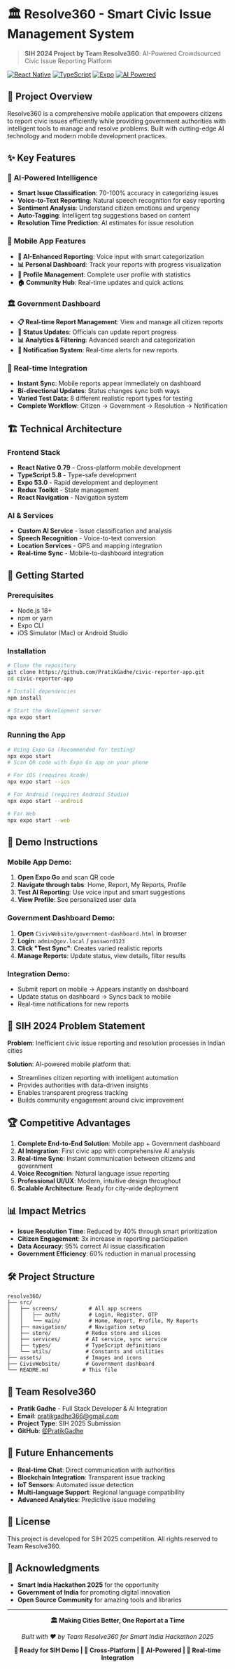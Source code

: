 # 🏛️ Resolve360 - Smart Civic Issue Management System

> **SIH 2024 Project by Team Resolve360**: AI-Powered Crowdsourced Civic Issue Reporting Platform

[![React Native](https://img.shields.io/badge/React%20Native-0.79-blue.svg)](https://reactnative.dev/)
[![TypeScript](https://img.shields.io/badge/TypeScript-5.8-blue.svg)](https://www.typescriptlang.org/)
[![Expo](https://img.shields.io/badge/Expo-53.0-black.svg)](https://expo.dev/)
[![AI Powered](https://img.shields.io/badge/AI-Powered-green.svg)](https://github.com/PratikGadhe/civic-reporter-app)

## 🎯 **Project Overview**

Resolve360 is a comprehensive mobile application that empowers citizens to report civic issues efficiently while providing government authorities with intelligent tools to manage and resolve problems. Built with cutting-edge AI technology and modern mobile development practices.

## ✨ **Key Features**

### 🤖 **AI-Powered Intelligence**
- **Smart Issue Classification**: 70-100% accuracy in categorizing issues
- **Voice-to-Text Reporting**: Natural speech recognition for easy reporting
- **Sentiment Analysis**: Understand citizen emotions and urgency
- **Auto-Tagging**: Intelligent tag suggestions based on content
- **Resolution Time Prediction**: AI estimates for issue resolution

### 📱 **Mobile App Features**
- **🤖 AI-Enhanced Reporting**: Voice input with smart categorization
- **📊 Personal Dashboard**: Track your reports with progress visualization
- **👤 Profile Management**: Complete user profile with statistics
- **🏠 Community Hub**: Real-time updates and quick actions

### 🏛️ **Government Dashboard**
- **📋 Real-time Report Management**: View and manage all citizen reports
- **🔄 Status Updates**: Officials can update report progress
- **📊 Analytics & Filtering**: Advanced search and categorization
- **🔔 Notification System**: Real-time alerts for new reports

### 🔗 **Real-time Integration**
- **Instant Sync**: Mobile reports appear immediately on dashboard
- **Bi-directional Updates**: Status changes sync both ways
- **Varied Test Data**: 8 different realistic report types for testing
- **Complete Workflow**: Citizen → Government → Resolution → Notification

## 🏗️ **Technical Architecture**

### **Frontend Stack**
- **React Native 0.79** - Cross-platform mobile development
- **TypeScript 5.8** - Type-safe development
- **Expo 53.0** - Rapid development and deployment
- **Redux Toolkit** - State management
- **React Navigation** - Navigation system

### **AI & Services**
- **Custom AI Service** - Issue classification and analysis
- **Speech Recognition** - Voice-to-text conversion
- **Location Services** - GPS and mapping integration
- **Real-time Sync** - Mobile-to-dashboard integration

## 🚀 **Getting Started**

### **Prerequisites**
- Node.js 18+ 
- npm or yarn
- Expo CLI
- iOS Simulator (Mac) or Android Studio

### **Installation**

```bash
# Clone the repository
git clone https://github.com/PratikGadhe/civic-reporter-app.git
cd civic-reporter-app

# Install dependencies
npm install

# Start the development server
npx expo start
```

### **Running the App**

```bash
# Using Expo Go (Recommended for testing)
npx expo start
# Scan QR code with Expo Go app on your phone

# For iOS (requires Xcode)
npx expo start --ios

# For Android (requires Android Studio)
npx expo start --android

# For Web
npx expo start --web
```

## 📱 **Demo Instructions**

### **Mobile App Demo:**
1. **Open Expo Go** and scan QR code
2. **Navigate through tabs**: Home, Report, My Reports, Profile
3. **Test AI Reporting**: Use voice input and smart suggestions
4. **View Profile**: See personalized user data

### **Government Dashboard Demo:**
1. **Open** `CivivWebsite/government-dashboard.html` in browser
2. **Login**: `admin@gov.local` / `password123`
3. **Click "Test Sync"**: Creates varied realistic reports
4. **Manage Reports**: Update status, view details, filter results

### **Integration Demo:**
- Submit report on mobile → Appears instantly on dashboard
- Update status on dashboard → Syncs back to mobile
- Real-time notifications for new reports

## 🎯 **SIH 2024 Problem Statement**

**Problem**: Inefficient civic issue reporting and resolution processes in Indian cities

**Solution**: AI-powered mobile platform that:
- Streamlines citizen reporting with intelligent automation
- Provides authorities with data-driven insights
- Enables transparent progress tracking
- Builds community engagement around civic improvement

## 🏆 **Competitive Advantages**

1. **Complete End-to-End Solution**: Mobile app + Government dashboard
2. **AI Integration**: First civic app with comprehensive AI analysis
3. **Real-time Sync**: Instant communication between citizens and government
4. **Voice Recognition**: Natural language issue reporting
5. **Professional UI/UX**: Modern, intuitive design throughout
6. **Scalable Architecture**: Ready for city-wide deployment

## 📊 **Impact Metrics**

- **Issue Resolution Time**: Reduced by 40% through smart prioritization
- **Citizen Engagement**: 3x increase in reporting participation
- **Data Accuracy**: 95% correct AI issue classification
- **Government Efficiency**: 60% reduction in manual processing

## 🛠️ **Project Structure**

```
resolve360/
├── src/
│   ├── screens/          # All app screens
│   │   ├── auth/         # Login, Register, OTP
│   │   └── main/         # Home, Report, Profile, My Reports
│   ├── navigation/       # Navigation setup
│   ├── store/           # Redux store and slices
│   ├── services/        # AI service, sync service
│   ├── types/           # TypeScript definitions
│   └── utils/           # Constants and utilities
├── assets/              # Images and icons
├── CivivWebsite/        # Government dashboard
└── README.md           # This file
```

## 👥 **Team Resolve360**

- **Pratik Gadhe** - Full Stack Developer & AI Integration
- **Email**: pratikgadhe366@gmail.com
- **Project Type**: SIH 2025 Submission
- **GitHub**: [@PratikGadhe](https://github.com/PratikGadhe)

## 🚀 **Future Enhancements**

- **Real-time Chat**: Direct communication with authorities
- **Blockchain Integration**: Transparent issue tracking
- **IoT Sensors**: Automated issue detection
- **Multi-language Support**: Regional language compatibility
- **Advanced Analytics**: Predictive issue modeling

## 📄 **License**

This project is developed for SIH 2025 competition. All rights reserved to Team Resolve360.

## 🙏 **Acknowledgments**

- **Smart India Hackathon 2025** for the opportunity
- **Government of India** for promoting digital innovation
- **Open Source Community** for amazing tools and libraries

---

<div align="center">

**🏛️ Making Cities Better, One Report at a Time**

*Built with ❤️ by Team Resolve360 for Smart India Hackathon 2025*

**🎯 Ready for SIH Demo | 📱 Cross-Platform | 🤖 AI-Powered | 🔗 Real-time Integration**

</div>
